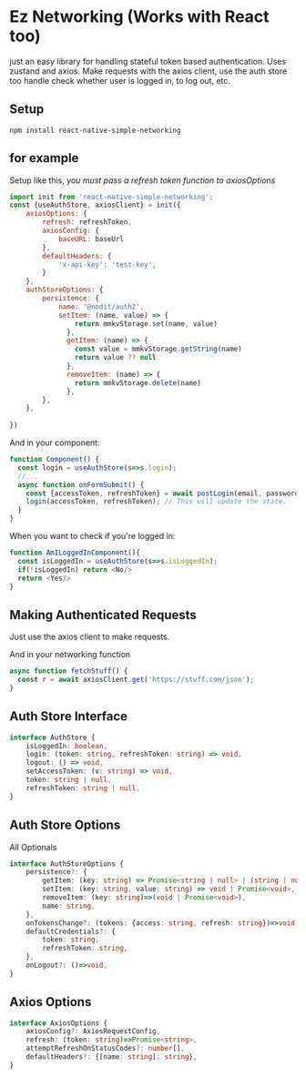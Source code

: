 # Ez Networking (Works with React too)
just an easy library for handling stateful token based authentication. Uses zustand and axios. Make requests with the axios client, use the auth store too handle check whether user is logged in, to log out, etc.
## Setup
`npm install react-native-simple-networking`

## for example
Setup like this, *you must pass a refresh token function to axiosOptions*
```js
import init from 'react-native-simple-networking';
const {useAuthStore, axiosClient} = init({
    axiosOptions: {
        refresh: refreshToken,
        axiosConfig: {
            baseURL: baseUrl
        },
        defaultHeaders: {
            'x-api-key': 'test-key',
        }
    },
    authStoreOptions: {
        persistence: {
            name: '@nodit/auth2',
            setItem: (name, value) => {
                return mmkvStorage.set(name, value)
              },
              getItem: (name) => {
                const value = mmkvStorage.getString(name)
                return value ?? null
              },
              removeItem: (name) => {
                return mmkvStorage.delete(name)
              },
        },
    },
    
})
```

And in your component:

```js
function Component() {
  const login = useAuthStore(s=>s.login);
  //...
  async function onFormSubmit() {
    const {accessToken, refreshToken} = await postLogin(email, password);
    login(accessToken, refreshToken); // This will update the state.
  }
}
```

When you want to check if you're logged in:

```js
function AmILoggedInComponent(){
  const isLoggedIn = useAuthStore(s=>s.isLoggedIn);
  if(!isLoggedIn) return <No/>
  return <Yes/>
}
```

## Making Authenticated Requests

Just use the axios client to make requests.

And in your networking function
```ts
async function fetchStuff() {
  const r = await axiosClient.get('https://stuff.com/json');
}
```

## Auth Store Interface
```ts
interface AuthStore {
    isLoggedIn: boolean,
    login: (token: string, refreshToken: string) => void,
    logout: () => void,
    setAccessToken: (v: string) => void,
    token: string | null,
    refreshToken: string | null,
}
```

## Auth Store Options
All Optionals 
```ts
interface AuthStoreOptions {
    persistence?: {
        getItem: (key: string) => Promise<string | null> | (string | null),
        setItem: (key: string, value: string) => void | Promise<void>,
        removeItem: (key: string)=>(void | Promise<void>),
        name: string,
    },
    onTokensChange?: (tokens: {access: string, refresh: string})=>void,
    defaultCredentials?: {
        token: string,
        refreshToken: string,
    },
    onLogout?: ()=>void,
}
```

## Axios Options

```ts
interface AxiosOptions {
    axiosConfig?: AxiosRequestConfig,
    refresh: (token: string)=>Promise<string>,
    attemptRefreshOnStatusCodes?: number[],
    defaultHeaders?: {[name: string]: string},
}
```
